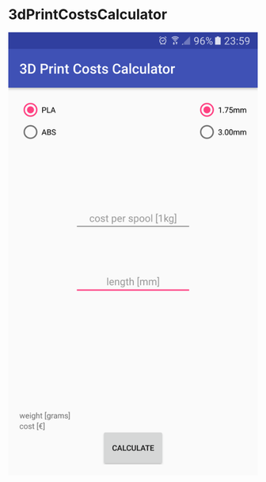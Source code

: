 # 3dPrintCostsCalculator

![](https://github.com/karcio/3dPrintCostsCalculator/blob/master/app/Screenshot.png)
